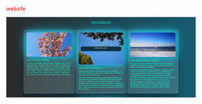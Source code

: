 <p style="color:red;">website</p>


<p align="left">
  <img src="https://github.com/wordsguy/website/blob/main/static/example.jpg" width="950" title="website">
  
</p>

